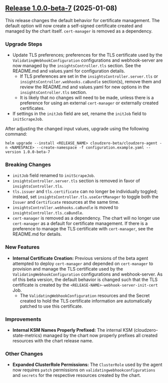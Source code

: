 ## [Release 1.0.0-beta-7](https://github.com/Cloudzero/cloudzero-agent/compare/v0.0.28...v1.0.0-beta-7) (2025-01-08)

This release changes the default behavior for certificate management. The default option will now create a self-signed certificate created and managed by the chart itself. `cert-manager` is removed as a dependency.

### Upgrade Steps
* Update TLS preferences; preferences for the TLS certificate used by the `ValidatingWebhookConfiguration` configurations and webhook-server are now managed by the `insightsController.tls` section. See the README.md and values.yaml for configuration details.
    * If TLS preferences are set in the `insightsController.server.tls` or `insightsController.webhooks.caBundle` section(s), remove them and review the README.md and values.yaml for new options in the `insightsController.tls` section.
    * It is likely that no changes will need to be made, unless there is a preference for using an external `cert-manager` or externally created certificates.
* If settings in the `initJob` field are set, rename the `initJob` field to `initScrapeJob`.

After adjusting the changed input values, upgrade using the following command:
```console
helm upgrade --install <RELEASE_NAME> cloudzero-beta/cloudzero-agent -n <NAMESPACE> --create-namespace -f configuration.example.yaml --version 1.0.0-beta-7
```

### Breaking Changes
* `initJob` field renamed to `initScrapeJob`.
* `insightsController.server.tls` section is removed in favor of `insightsController.tls`.
* `tls.issuer` and `tls.certificate` can no longer be individually toggled; instead, set `insightsController.tls.useCertManager` to toggle both the `Issuer` and `Certificate` resources at the same time.
* `insightsController.webhooks.caBundle` is moved to `insightsController.tls.caBundle`.
* `cert-manager` is removed as a dependency. The chart will no longer use `cert-manager` as a default for certificate management. If there is a preference to manage the TLS certificate with `cert-manager`, see the README.md for details.

### New Features
* **Internal Certificate Creation:** Previous versions of the beta agent attempted to deploy `cert-manager` and depended on `cert-manager` to provision and manage the TLS certificate used by the `ValidatingWebhookConfiguration` configurations and webhook-server. As of this beta version, the default behavior is changed such that the TLS certificate is created by the `<RELEASE-NAME>-webhook-server-init-cert` Job.
    * The `ValidatingWebhookConfiguration` resources and the Secret created to hold the TLS certificate information are automatically patched to use this certificate.

### Improvements
* **Internal KSM Names Properly Prefixed:** The internal KSM (cloudzero-state-metrics) managed by the chart now properly prefixes all created resources with the chart release name.

### Other Changes
* **Expanded ClusterRole Permissions:** The `ClusterRole` used by the agent now requires `patch` permissions on `validatingwebhookconfigurations` and `secrets` for the respective resources created by the chart.
